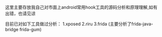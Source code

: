 这里主要存放我自己对市面上android常用hook工具的源码分析和原理理解,如有出错，也请见谅

目前已对如下工具做过分析：
1.xposed
2.riru
3.frida (主要分析了frida-java-bridge frida-gum)

